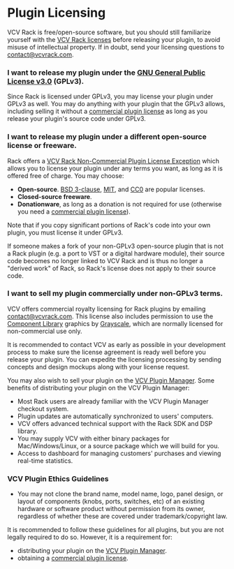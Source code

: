 # Plugin Licensing

VCV Rack is free/open-source software, but you should still familiarize yourself with the [VCV Rack licenses](https://github.com/VCVRack/Rack/blob/v1/LICENSE.md) before releasing your plugin, to avoid misuse of intellectual property. If in doubt, send your licensing questions to [contact@vcvrack.com](mailto:contact@vcvrack.com).

### I want to release my plugin under the [GNU General Public License v3.0](https://www.gnu.org/licenses/gpl-3.0.en.html) (GPLv3).

Since Rack is licensed under GPLv3, you may license your plugin under GPLv3 as well.
You may do anything with your plugin that the GPLv3 allows, including selling it without a [commercial plugin license](#i-want-to-sell-my-plugin-commercially-under-non-gplv3-terms) as long as you release your plugin's source code under GPLv3.

### I want to release my plugin under a different open-source license or freeware.

Rack offers a [VCV Rack Non-Commercial Plugin License Exception](https://github.com/VCVRack/Rack/blob/v1/LICENSE.md) which allows you to license your plugin under any terms you want, as long as it is offered free of charge.
You may choose:
- **Open-source**. [BSD 3-clause](https://opensource.org/licenses/BSD-3-Clause), [MIT](https://opensource.org/licenses/MIT), and [CC0](https://creativecommons.org/publicdomain/zero/1.0/) are popular licenses.
- **Closed-source freeware**.
- **Donationware**, as long as a donation is not required for use (otherwise you need a [commercial plugin license](#i-want-to-sell-my-plugin-commercially-under-non-gplv3-terms)).

Note that if you copy significant portions of Rack's code into your own plugin, you must license it under GPLv3.

If someone makes a fork of your non-GPLv3 open-source plugin that is not a Rack plugin (e.g. a port to VST or a digital hardware module), their source code becomes no longer linked to VCV Rack and is thus no longer a "derived work" of Rack, so Rack's license does not apply to their source code.

### I want to sell my plugin commercially under non-GPLv3 terms.

VCV offers commercial royalty licensing for Rack plugins by emailing [contact@vcvrack.com](mailto:contact@vcvrack.com).
This license also includes permission to use the [Component Library](https://github.com/VCVRack/Rack/blob/v1/include/componentlibrary.hpp) graphics by [Grayscale](https://grayscale.info/), which are normally licensed for non-commercial use only.

It is recommended to contact VCV as early as possible in your development process to make sure the license agreement is ready well before you release your plugin.
You can expedite the licensing processing by sending concepts and design mockups along with your license request.

You may also wish to sell your plugin on the [VCV Plugin Manager](https://vcvrack.com/plugins.html).
Some benefits of distributing your plugin on the VCV Plugin Manager:
- Most Rack users are already familiar with the VCV Plugin Manager checkout system.
- Plugin updates are automatically synchronized to users' computers.
- VCV offers advanced technical support with the Rack SDK and DSP library.
- You may supply VCV with either binary packages for Mac/Windows/Linux, or a source package which we will build for you.
- Access to dashboard for managing customers' purchases and viewing real-time statistics.

### VCV Plugin Ethics Guidelines

- You may not clone the brand name, model name, logo, panel design, or layout of components (knobs, ports, switches, etc) of an existing hardware or software product without permission from its owner, regardless of whether these are covered under trademark/copyright law.

It is recommended to follow these guidelines for all plugins, but you are not legally required to do so.
However, it is a requirement for:
- distributing your plugin on the [VCV Plugin Manager](https://vcvrack.com/plugins.html).
- obtaining a [commercial plugin license](#i-want-to-sell-my-plugin-commercially-under-non-gplv3-terms).
